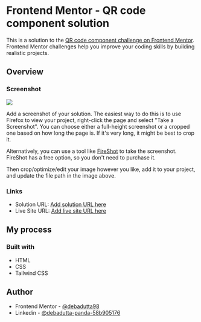 # Frontend Mentor - QR code component solution

This is a solution to the [QR code component challenge on Frontend Mentor](https://www.frontendmentor.io/challenges/qr-code-component-iux_sIO_H). Frontend Mentor challenges help you improve your coding skills by building realistic projects. 


## Overview

### Screenshot

![](./screenshot.jpg)

Add a screenshot of your solution. The easiest way to do this is to use Firefox to view your project, right-click the page and select "Take a Screenshot". You can choose either a full-height screenshot or a cropped one based on how long the page is. If it's very long, it might be best to crop it.

Alternatively, you can use a tool like [FireShot](https://getfireshot.com/) to take the screenshot. FireShot has a free option, so you don't need to purchase it. 

Then crop/optimize/edit your image however you like, add it to your project, and update the file path in the image above.

### Links

- Solution URL: [Add solution URL here](https://github.com/debadutta98/frontendmentor.io-qr-code-component-main)
- Live Site URL: [Add live site URL here](https://debadutta98.github.io/frontendmentor.io-qr-code-component-main/)

## My process

### Built with

- HTML
- CSS
- Tailwind CSS

## Author

- Frontend Mentor - [@debadutta98](https://www.frontendmentor.io/profile/debadutta98)
- Linkedin - [@debadutta-panda-58b905176](https://www.linkedin.com/in/debadutta-panda-58b905176/)
